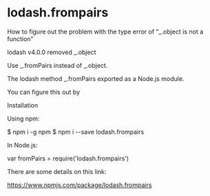 # lodash.frompairs
How to figure out the problem with the type error of "_.object is not a function"

lodash v4.0.0 removed _.object

Use _.fromPairs instead of _.object.

The lodash method _.fromPairs exported as a Node.js module.

You can figure this out by 

Installation

Using npm:

$ npm i -g npm
$ npm i --save lodash.frompairs

In Node.js:

var fromPairs = require('lodash.frompairs')


There are some details on this link:

https://www.npmjs.com/package/lodash.frompairs
